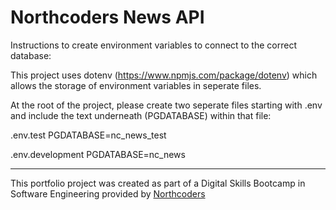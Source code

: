 # Northcoders News API

Instructions to create environment variables to connect to the correct database:

This project uses dotenv (https://www.npmjs.com/package/dotenv) which allows the storage of environment variables in seperate files.

At the root of the project, please create two seperate files starting with .env and include the text underneath (PGDATABASE) within that file:

.env.test
PGDATABASE=nc_news_test

.env.development
PGDATABASE=nc_news

---

This portfolio project was created as part of a Digital Skills Bootcamp in Software Engineering provided by [Northcoders](https://northcoders.com/)
